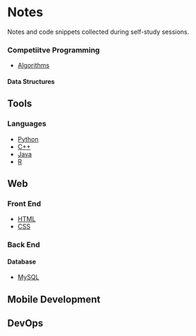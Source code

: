 # Notes
Notes and code snippets collected during self-study sessions.

### Competiitve Programming
- [Algorithms](https://github.com/argentumx/Notes/blob/master/docs/algorithms.md)
#### Data Structures

## Tools
### Languages
  - [Python](https://github.com/argentumx/Notes/blob/master/docs/python.md)
  - [C++](https://github.com/argentumx/Notes/blob/master/docs/c++.md)
  - [Java]()
  - [R]()
  

## Web

### Front End
- [HTML]()
- [CSS]()


### Back End
#### Database
- [MySQL]()

## Mobile Development

## DevOps
